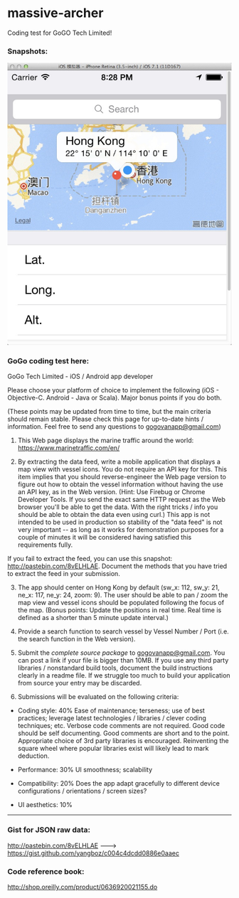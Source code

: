 massive-archer
==============

Coding test for GoGO Tech Limited!

### Snapshots:

![Screenshot01](https://raw.githubusercontent.com/yangboz/massive-archer/master/snapshot_01.png)


### GoGo coding test here:

GoGo Tech Limited - iOS / Android app developer
 
Please choose your platform of choice to implement the following (iOS - Objective-C. Android - Java or Scala). Major bonus points if you do both.
 
(These points may be updated from time to time, but the main criteria should remain stable. Please check this page for up-to-date hints / information. Feel free to send any questions to gogovanapp@gmail.com)
 
1. This Web page displays the marine traffic around the world: https://www.marinetraffic.com/en/
 
2. By extracting the data feed, write a mobile application that displays a map view with vessel icons. You do not require an API key for this. This item implies that you should reverse-engineer the Web page version to figure out how to obtain the vessel information without having the use an API key, as in the Web version. (Hint: Use Firebug or Chrome Developer Tools. If you send the exact same HTTP request as the Web browser you'll be able to get the data. With the right tricks / info you should be able to obtain the data even using curl.) This app is not intended to be used in production so stability of the "data feed" is not very important -- as long as it works for demonstration purposes for a couple of minutes it will be considered having satisfied this requirements fully.
 
If you fail to extract the feed, you can use this snapshot: http://pastebin.com/8vELHLAE. Document the methods that you have tried to extract the feed in your submission.
 
3. The app should center on Hong Kong by default (sw_x: 112, sw_y: 21, ne_x: 117, ne_y: 24, zoom: 9). The user should be able to pan / zoom the map view and vessel icons should be populated following the focus of the map. (Bonus points: Update the positions in real time. Real time is defined as a shorter than 5 minute update interval.)
 
4. Provide a search function to search vessel by Vessel Number / Port (i.e. the search function in the Web version).
 
5. Submit the _complete source package_ to gogovanapp@gmail.com. You can post a link if your file is bigger than 10MB. If you use any third party libraries / nonstandard build tools, document the build instructions clearly in a readme file. If we struggle too much to build your application from source your entry may be discarded.
 
6. Submissions will be evaluated on the following criteria:
 
- Coding style: 40% Ease of maintenance; terseness; use of best practices; leverage latest technologies / libraries / clever coding techniques; etc. Verbose code comments are not required. Good code should be self documenting. Good comments are short and to the point. Appropriate choice of 3rd party libraries is encouraged. Reinventing the square wheel where popular libraries exist will likely lead to mark deduction.
 
- Performance: 30% UI smoothness; scalability
 
- Compatibility: 20% Does the app adapt gracefully to different device configurations / orientations / screen sizes?
 
- UI aesthetics: 10%

* * *

### Gist for JSON raw data:

http://pastebin.com/8vELHLAE ---> https://gist.github.com/yangboz/c004c4dcdd0886e0aaec

### Code reference book:

http://shop.oreilly.com/product/0636920021155.do

